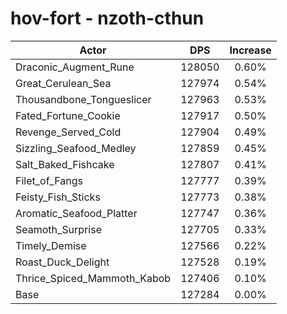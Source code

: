 # hov-fort - nzoth-cthun
| Actor | DPS | Increase |
|---|:---:|:---:|
|Draconic_Augment_Rune|128050|0.60%|
|Great_Cerulean_Sea|127974|0.54%|
|Thousandbone_Tongueslicer|127963|0.53%|
|Fated_Fortune_Cookie|127917|0.50%|
|Revenge_Served_Cold|127904|0.49%|
|Sizzling_Seafood_Medley|127859|0.45%|
|Salt_Baked_Fishcake|127807|0.41%|
|Filet_of_Fangs|127777|0.39%|
|Feisty_Fish_Sticks|127773|0.38%|
|Aromatic_Seafood_Platter|127747|0.36%|
|Seamoth_Surprise|127705|0.33%|
|Timely_Demise|127566|0.22%|
|Roast_Duck_Delight|127528|0.19%|
|Thrice_Spiced_Mammoth_Kabob|127406|0.10%|
|Base|127284|0.00%|

